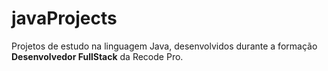 # javaProjects
Projetos de estudo na linguagem Java, desenvolvidos durante a formação <b>Desenvolvedor FullStack</b> da Recode Pro.
